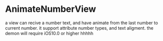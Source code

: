 # AnimateNumberView
a view can recive a number text,  and have animate from the last number to current number.
it support attribute number types, and text aligment.
the demon will require iOS10.0 or higher
hhhhh
